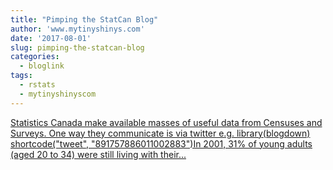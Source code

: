 ```yaml
---
title: "Pimping the StatCan Blog"
author: 'www.mytinyshinys.com'
date: '2017-08-01'
slug: pimping-the-statcan-blog
categories:
  - bloglink
tags:
  - rstats
  - mytinyshinyscom
---
```


[Statistics Canada make available masses of useful data from Censuses and Surveys. One way they communicate is via twitter e.g. library(blogdown) shortcode("tweet", "891757886011002883")In 2001, 31% of young adults (aged 20 to 34) were still living with their...<click to read more>](https://www.mytinyshinys.com/2017/08/01/statcan/)

